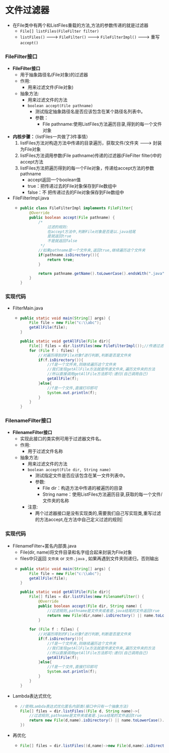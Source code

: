 # 文件过滤器

* 在File类中有两个和ListFiles重载的方法,方法的参数传递的就是过滤器
  * `File[] listFiles(FileFilter filter)` 
  * `listFiles()` ---&gt; `FileFilter()` ---&gt; `FileFilterImpl()` ---&gt; 重写`accept()`  

### FileFilter接口

* **FileFilter接口**
  * 用于抽象路径名\(File对象\)的过滤器
  * 作用:
    * 用来过滤文件\(File对象\)
  * 抽象方法:
    * 用来过滤文件的方法
    * `boolean accept(File pathname)` 
      * 测试指定抽象路径名是否应该包含在某个路径名列表中。
      * 参数：
        * File pathname:使用ListFiles方法遍历目录,得到的每一个文件对象 
* **内核步骤：**（listFiles一共做了3件事情）
  1. listFiles方法对构造方法中传递的目录遍历，获取文件/文件夹 ---&gt; 封装为File对象
  2. listFiles方法调用参数\(File pathname\)传递的过滤器\(FileFilter filter\)中的accept方法
  3. listFiles方法把遍历得到的每一个File对象，传递给accept方法的参数pathname
     * accept返回一个boolean值
     * true：把传递过去的File对象保存到File数组中
     * false：不 把传递过去的File对象保存到File数组中 
* FileFilterImpl.java
  * ```java
    public class FileFilterImpl implements FileFilter{
        @Override
        public boolean accept(File pathname) {
            /*
                过滤的规则:
                在accept方法中,判断File对象是否是以.java结尾
                是就返回true
                不是就返回false
             */
            //如果pathname是一个文件夹,返回true,继续遍历这个文件夹
            if(pathname.isDirectory()){
                return true;
            }

            return pathname.getName().toLowerCase().endsWith(".java");
        }
    }
    ```

### 实现代码

* FilterMain.java
  * ```java
    public static void main(String[] args) {
        File file = new File("c:\\abc");
        getAllFile(file);
    }

    public static void getAllFile(File dir){
        File[] files = dir.listFiles(new FileFilterImpl());//传递过滤器对象
        for (File f : files) {
            //对遍历得到的File对象f进行判断,判断是否是文件夹
            if(f.isDirectory()){
                //f是一个文件夹,则继续遍历这个文件夹
                //我们发现getAllFile方法就是传递文件夹,遍历文件夹的方法
                //所以直接调用getAllFile方法即可:递归(自己调用自己)
                getAllFile(f);
            }else{
                //f是一个文件,直接打印即可
                System.out.println(f);
            }
        }
    }
    ```

### FilenameFilter接口

* **FilenameFilter接口**
  * 实现此接口的类实例可用于过滤器文件名。
  * 作用:
    * 用于过滤文件名称
  * 抽象方法:
    * 用来过滤文件的方法
    * `boolean accept(File dir, String name)`  
      * 测试指定文件是否应该包含在某一文件列表中。
      * 参数:
        * File dir：构造方法中传递的被遍历的目录
        * String name：使用ListFiles方法遍历目录,获取的每一个文件/文件夹的名称
    * 注意:
      * 两个过滤器接口是没有实现类的,需要我们自己写实现类,重写过滤的方法accept,在方法中自己定义过滤的规则\| 

### 实现代码

* FilenameFilter+匿名内部类.java
  * File\(dir, name\)将文件目录和名字组合起来封装为File对象
  * files中只返回 `文件夹` or `文件.java` , 如果再遇到文件夹则递归，否则输出
  * ```java
    public static void main(String[] args) {
        File file = new File("c:\\abc");
        getAllFile(file);
    }

    public static void getAllFile(File dir){
        File[] files = dir.listFiles(new FilenameFilter() {
            @Override
            public boolean accept(File dir, String name) {
                //过滤规则,pathname是文件夹或者是.java结尾的文件返回true
                return new File(dir,name).isDirectory() || name.toLowerCase().endsWith(".java");
            }
        
        for (File f : files) {
            //对遍历得到的File对象f进行判断,判断是否是文件夹
            if(f.isDirectory()){
                //f是一个文件夹,则继续遍历这个文件夹
                //我们发现getAllFile方法就是传递文件夹,遍历文件夹的方法
                //所以直接调用getAllFile方法即可:递归(自己调用自己)
                getAllFile(f);
            }else{
                //f是一个文件,直接打印即可
                System.out.println(f);
            }
        }
    }
    ```
* Lambda表达式优化
  * ```java
    //使用Lambda表达式优化匿名内部类(接口中只有一个抽象方法)
    File[] files = dir.listFiles((File d, String name)->{
        //过滤规则,pathname是文件夹或者是.java结尾的文件返回true
        return new File(d,name).isDirectory() || name.toLowerCase().endsWith(".java");
    })
    ```
* 再优化
  * ```java
    File[] files = dir.listFiles((d,name)->new File(d,name).isDirectory() || name.toLowerCase().endsWith(".java"));
    ```



